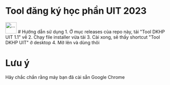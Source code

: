 # Tool đăng ký học phần UIT 2023
<img src="[https://user-images.githubusercontent.com/114353003/226171780-f5719bea-f922-42f3-a774-332852468d97.png](https://github.com/chabuuuu/Tool-dkhp-2023/blob/main/screenshot.png?raw=true)" alt ="..." width = "35"> 
# Hướng dẫn sử dụng
1. Ở mục releases của repo này, tải "Tool DKHP UIT 1.1" về
2. Chạy file installer vừa tải
3. Cài xong, sẽ thấy shortcut "Tool DKHP UIT" ở desktop
4. Mở lên và dùng thôi

# Lưu ý
Hãy chắc chắn rằng máy bạn đã cài sẵn Google Chrome
